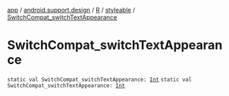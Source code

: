 [app](../../../index.md) / [android.support.design](../../index.md) / [R](../index.md) / [styleable](index.md) / [SwitchCompat_switchTextAppearance](./-switch-compat_switch-text-appearance.md)

# SwitchCompat_switchTextAppearance

`static val SwitchCompat_switchTextAppearance: `[`Int`](https://kotlinlang.org/api/latest/jvm/stdlib/kotlin/-int/index.html)
`static val SwitchCompat_switchTextAppearance: `[`Int`](https://kotlinlang.org/api/latest/jvm/stdlib/kotlin/-int/index.html)